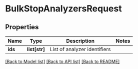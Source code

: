 # BulkStopAnalyzersRequest

## Properties
Name | Type | Description | Notes
------------ | ------------- | ------------- | -------------
**ids** | **list[str]** | List of analyzer identifiers | 

[[Back to Model list]](../README.md#documentation-for-models) [[Back to API list]](../README.md#documentation-for-api-endpoints) [[Back to README]](../README.md)


